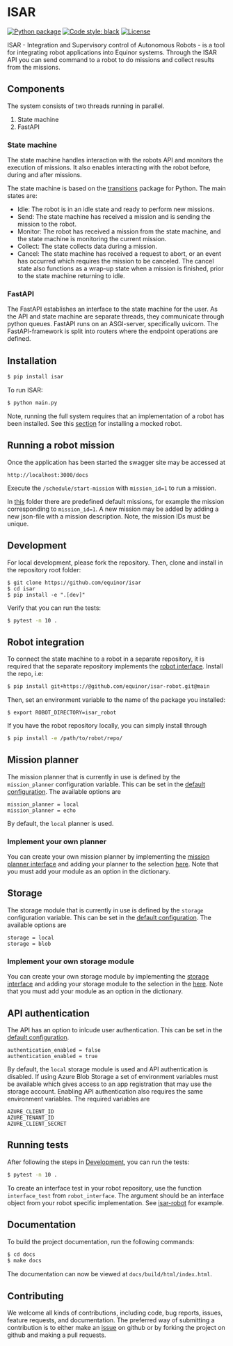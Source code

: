 # ISAR
[![Python package](https://github.com/equinor/isar/actions/workflows/pythonpackage.yml/badge.svg)](https://github.com/equinor/isar/actions/workflows/pythonpackage.yml)
[![Code style: black](https://img.shields.io/badge/code%20style-black-000000.svg)](https://github.com/psf/black)
[![License](https://img.shields.io/badge/License-EPL_2.0-blue.svg)](https://opensource.org/licenses/EPL-2.0)

ISAR - Integration and Supervisory control of Autonomous Robots - is a tool for integrating robot applications into
Equinor systems. Through the ISAR API you can send command to a robot to do missions and collect results from the
missions.

## Components

The system consists of two threads running in parallel.

1. State machine
1. FastAPI

### State machine

The state machine handles interaction with the robots API and monitors the execution of missions. It also enables
interacting with the robot before, during and after missions.

The state machine is based on the [transitions](https://github.com/pytransitions/transitions) package for Python. The
main states are:

- Idle: The robot is in an idle state and ready to perform new missions.
- Send: The state machine has received a mission and is sending the mission to the robot.
- Monitor: The robot has received a mission from the state machine, and the state machine is monitoring the current
  mission.
- Collect: The state collects data during a mission.
- Cancel: The state machine has received a request to abort, or an event has occurred which requires the mission to be
  canceled. The cancel state also functions as a wrap-up state when a mission is finished, prior to the state machine
  returning to idle.

### FastAPI

The FastAPI establishes an interface to the state machine for the user. As the API and state machine are separate
threads, they communicate through python queues. FastAPI runs on an ASGI-server, specifically uvicorn. The 
FastAPI-framework is split into routers where the endpoint operations are defined.

## Installation
```bash
$ pip install isar
```

To run ISAR:

```bash
$ python main.py
```

Note, running the full system requires that an implementation of a robot has been installed. See
this [section](#robot-integration) for installing a mocked robot.

## Running a robot mission

Once the application has been started the swagger site may be accessed at

```
http://localhost:3000/docs
```

Execute the `/schedule/start-mission` with `mission_id=1` to run a mission.

In [this](./src/isar/config/pre_defined_missions) folder there are predefined default missions, for example the mission
corresponding to `mission_id=1`. A new mission may be added by adding a new json-file with a mission description. Note,
the mission IDs must be unique.

## <a name="dev"></a>Development

For local development, please fork the repository. Then, clone and install in the repository root folder:

```
$ git clone https://github.com/equinor/isar
$ cd isar
$ pip install -e ".[dev]"
```

Verify that you can run the tests:

```bash
$ pytest -n 10 .
```

## Robot integration

To connect the state machine to a robot in a separate repository, it is required that the separate repository implements
the [robot interface](https://github.com/equinor/isar/blob/main/src/robot_interface/robot_interface.py). Install the
repo, i.e:

```bash
$ pip install git+https://@github.com/equinor/isar-robot.git@main
```

Then, set an environment variable to the name of the package you installed:

```
$ export ROBOT_DIRECTORY=isar_robot
```

If you have the robot repository locally, you can simply install through

```bash
$ pip install -e /path/to/robot/repo/
```

## Mission planner

The mission planner that is currently in use is defined by the `mission_planner` configuration variable. This can be set
in the [default configuration](./src/isar/config/default.ini). The available options are

```
mission_planner = local
mission_planner = echo
```

By default, the `local` planner is used.

### Implement your own planner

You can create your own mission planner by implementing
the [mission planner interface](./src/isar/mission_planner/mission_planner_interface.py) and adding your planner to the
selection [here](./src/isar/modules.py). Note that you must add your module as an option in the dictionary.

## Storage

The storage module that is currently in use is defined by the `storage` configuration variable. This can be set in
the [default configuration](./src/isar/config/default.ini). The available options are

```
storage = local
storage = blob
```

### Implement your own storage module

You can create your own storage module by implementing the [storage interface](./src/isar/storage/storage_interface.py)
and adding your storage module to the selection in the [here](./src/isar/modules.py). Note that you must add your module
as an option in the dictionary.


## API authentication
The API has an option to inlcude user authentication. This can be set in the [default configuration](./src/isar/config/default.ini).


```
authentication_enabled = false
authentication_enabled = true
```

By default, the `local` storage module is used and API authentication is disabled. If using Azure Blob Storage a set of environment variables must be available which gives access to an app registration that may use the storage account. Enabling API authentication also requires the same environment variables. The required variables are

```
AZURE_CLIENT_ID
AZURE_TENANT_ID
AZURE_CLIENT_SECRET
```

## Running tests

After following the steps in [Development](#dev), you can run the tests:

```bash
$ pytest -n 10 .
```

To create an interface test in your robot repository, use the function `interface_test` from `robot_interface`. The argument should be an interface object from your robot specific implementation. See [isar-robot](https://github.com/equinor/isar-robot/blob/main/tests/interfaces/test_robotinterface.py) for example.

## Documentation

To build the project documentation, run the following commands:

```bash
$ cd docs
$ make docs
```

The documentation can now be viewed at `docs/build/html/index.html`.

## Contributing

We welcome all kinds of contributions, including code, bug reports, issues, feature requests, and documentation. The
preferred way of submitting a contribution is to either make an [issue](https://github.com/equinor/isar/issues) on
github or by forking the project on github and making a pull requests.
